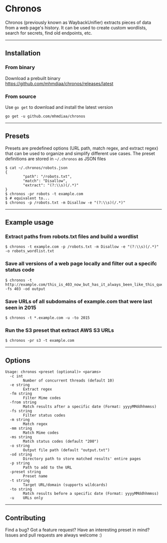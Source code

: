 # Chronos

Chronos (previously known as WaybackUnifier) extracts pieces of data from a web page's history. It can be used to create custom wordlists, search for secrets, find old endpoints, etc.

---

## Installation
### From binary
Download a prebuilt binary https://github.com/mhmdiaa/chronos/releases/latest

### From source
Use `go get` to download and install the latest version
```
go get -u github.com/mhmdiaa/chronos
```

---

## Presets
Presets are predefined options (URL path, match regex, and extract regex) that can be used to organize and simplify different use cases. The preset definitions are stored in `~/.chronos` as JSON files

```
$ cat ~/.chronos/robots.json
{
        "path": "/robots.txt",
        "match": "Disallow",
        "extract": "(?:\\s)(/.*)"
}
$ chronos -pr robots -t example.com
$ # equivalent to...
$ chronos -p /robots.txt -m Disallow -e "(?:\\s)(/.*)"
```

---

## Example usage

### Extract paths from robots.txt files and build a wordlist
```
$ chronos -t example.com -p /robots.txt -m Disallow -e "(?:\\s)(/.*)" -o robots_wordlist.txt
```

### Save all versions of a web page locally and filter out a specifc status code
```
$ chronos -t http://example.com/this_is_403_now_but_has_it_always_been_like_this_question_mark -fs 403 -od output
```

### Save URLs of all subdomains of example.com that were last seen in 2015
```
$ chronos -t *.example.com -u -to 2015
```

### Run the S3 preset that extract AWS S3 URLs
```
$ chronos -pr s3 -t example.com
```


---

## Options
```
Usage: chronos <preset (optional)> <params>
  -c int
    	Number of concurrent threads (default 10)
  -e string
    	Extract regex
  -fm string
    	Filter Mime codes
  -from string
    	Match results after a specific date (Format: yyyyMMddhhmmss)
  -fs string
    	Filter status codes
  -m string
    	Match regex
  -mm string
    	Match Mime codes
  -ms string
    	Match status codes (default "200")
  -o string
    	Output file path (default "output.txt")
  -od string
    	Directory path to store matched results' entire pages
  -p string
    	Path to add to the URL
  -preset string
    	Preset name
  -t string
    	Target URL/domain (supports wildcards)
  -to string
    	Match results before a specific date (Format: yyyyMMddhhmmss)
  -u	URLs only
```

---

## Contributing
Find a bug? Got a feature request? Have an interesting preset in mind? Issues and pull requests are always welcome :)